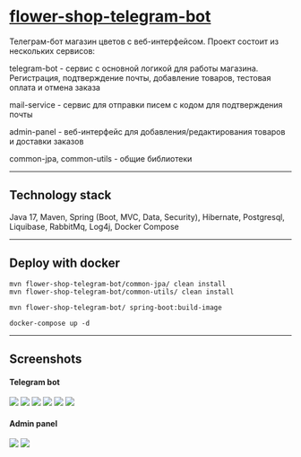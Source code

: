# [flower-shop-telegram-bot](https://t.me/my_flower_shop_bot)
Телеграм-бот магазин цветов с веб-интерфейсом. Проект состоит из нескольких сервисов:

telegram-bot - сервис с основной логикой для работы магазина. Регистрация, подтверждение почты,
добавление товаров, тестовая оплата и отмена заказа

mail-service - сервис для отправки писем с кодом для подтверждения почты

admin-panel - веб-интерфейс для добавления/редактирования товаров и доставки заказов

common-jpa, common-utils - общие библиотеки

***
## Technology stack
Java 17, Maven, Spring (Boot, MVC, Data, Security),
Hibernate, Postgresql, Liquibase, RabbitMq, Log4j, Docker Compose

***

## Deploy with docker
```
mvn flower-shop-telegram-bot/common-jpa/ clean install
mvn flower-shop-telegram-bot/common-utils/ clean install

mvn flower-shop-telegram-bot/ spring-boot:build-image

docker-compose up -d
```

***

## Screenshots
#### Telegram bot
![](resources/images/1.PNG)
![](resources/images/2.PNG)
![](resources/images/3.PNG)
![](resources/images/4.PNG)
![](resources/images/5.PNG)
![](resources/images/6.PNG)
#### Admin panel
![](resources/images/7.PNG)
![](resources/images/8.PNG)